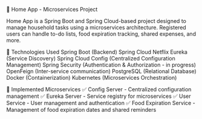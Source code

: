 🏡 Home App - Microservices Project

Home App is a Spring Boot and Spring Cloud-based project designed to manage household tasks using a microservices architecture.
Registered users can handle to-do lists, food expiration tracking, shared expenses, and more.

📌 Technologies Used
Spring Boot (Backend)
Spring Cloud Netflix Eureka (Service Discovery)
Spring Cloud Config (Centralized Configuration Management)
Spring Security (Authentication & Authorization - in progress)
OpenFeign (Inter-service communication)
PostgreSQL (Relational Database)
Docker (Containerization)
Kubernetes (Microservices Orchestration)

🚀 Implemented Microservices
✅ Config Server - Centralized configuration management
✅ Eureka Server - Service registry for microservices
✅ User Service - User management and authentication
✅ Food Expiration Service - Management of food expiration dates and shared reminders


